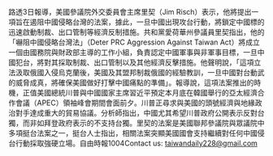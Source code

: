 路透3日報導，美國參議院外交委員會主席里契（Jim Risch）表示，他將提出一項旨在遏阻中國侵略台灣的法案，據此，一旦中國出現攻台行動，將鎖定中國標的迅速啟動制裁、出口管制等經濟反制措施。共和黨愛荷華州參議員里契指出，他的「嚇阻中國侵略台灣法」（Deter PRC Aggression Against Taiwan Act）將成立一個由國務院與財政部主導的工作小組，負責認定中國軍事與非軍事目標，一旦中國犯台，將對其採取制裁、出口管制以及其他經濟反擊措施。他聲明說，「這項立法汲取俄國入侵烏克蘭後，美國及其盟邦制裁俄國的經驗教訓，一旦中國對台動武的威脅成真，將確保美國做好打擊中國痛點的準備」。報導說，這項法案推出的時機，正值美國總統川普與中國國家主席習近平預定本月底在韓國舉行的亞太經濟合作會議（APEC）領袖峰會期間會面前夕。川普正尋求與美國的頭號經濟與地緣政治對手達成重大的貿易協議。分析師指出，中國尤其希望川普政府公開表示反對台獨，而非如拜登政府表示的不支持台獨。里契的法案是美國聯邦參議院與眾議院中多項挺台法案之一，挺台人士指出，相關法案突顯美國國會支持繼續對任何中國侵台行動採取強硬立場。自由時報1004Contact us: taiwandaily228@gmail.com